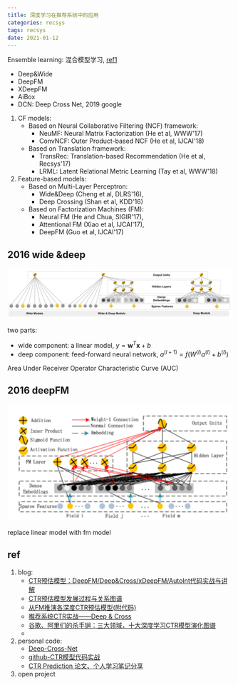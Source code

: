 ```yaml
---
title: 深度学习在推荐系统中的应用
categories: recsys
tags: recsys
date: 2021-01-12
---
```


Ensemble learning: 混合模型学习, [ref1](http://www.scholarpedia.org/article/Ensemble_learning#Voting_based_methods) 

- Deep&Wide
- DeepFM
- XDeepFM
- AiBox
- DCN: Deep Cross Net, 2019 google

1. CF models:
    - Based on Neural Collaborative Filtering (NCF) framework:
        - NeuMF: Neural Matrix Factorization (He et al, WWW'17) 
        - ConvNCF: Outer Product-based NCF (He et al, IJCAI'18) 
    - Based on Translation framework:
        - TransRec: Translation-based Recommendation (He et al, Recsys'17) 
        - LRML: Latent Relational Metric Learning (Tay et al, WWW'18)
2. Feature-based models:
    - Based on Multi-Layer Perceptron:
        - Wide\&Deep (Cheng et al, DLRS'16), 
        - Deep Crossing (Shan et al, KDD'16) 
    - Based on Factorization Machines (FM):
        - Neural FM (He and Chua, SIGIR'17), 
        - Attentional FM (Xiao et al, IJCAI'17), 
        - DeepFM (Guo et al, IJCAl'17)

## 2016 wide &deep

![2016_deep_wide](imgs/2016_deep_wide.png)

two parts:
- wide component: a linear model, $y=\mathbf{w}^{T} \mathbf{x}+b$ 
- deep component: feed-forward neural network, $a^{(l+1)}=f\left(W^{(l)} a^{(l)}+b^{(l)}\right)$

Area Under Receiver Operator Characteristic Curve (AUC)

## 2016 deepFM

![2016_deepfm](imgs/2016_deepfm.png)

replace linear model with fm model


## ref

1. blog:
    - [CTR预估模型：DeepFM/Deep&Cross/xDeepFM/AutoInt代码实战与讲解](https://zhuanlan.zhihu.com/p/109933924)
    - [CTR预估模型发展过程与关系图谱](https://zhuanlan.zhihu.com/p/104307718)
    - [从FM推演各深度CTR预估模型(附代码)](https://blog.csdn.net/longxinchen_ml/article/details/81031736)
    - [推荐系统CTR实战——Deep & Cross](https://fuhailin.github.io/Deep-and-Cross-Network/)
    - [谷歌、阿里们的杀手锏：三大领域，十大深度学习CTR模型演化图谱](https://cloud.tencent.com/developer/article/1455807)
    - [](https://www.jianshu.com/nb/21403842)
2. personal code:
    - [Deep-Cross-Net](https://github.com/FitzFan/Deep-Cross-Net)
    - [github-CTR模型代码实战](https://github.com/NELSONZHAO/zhihu/tree/master/ctr_models)
    - [CTR Prediction 论文、个人学习笔记分享](https://github.com/duboya/CTR-Prediction)
3. open project


